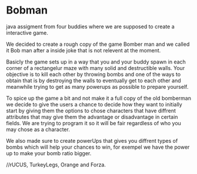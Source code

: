 # Bobman
java assigment from four buddies where we are supposed to create a interactive game.

We decided to create a rough copy of the game Bomber man and we called it Bob man after a inside joke that is not 
relevent at the moment.

Basicly the game sets up in a way that you and your buddy spawn in each corner of a rectangelur maze with many
solid and destructible walls. Your objective is to kill each other by throwing bombs and one of the 
ways to obtain that is by destroying the walls to eventually get to each other and meanwhile trying to get
as many powerups as possible to prepare yourself.

To spice up the game a bit and not make it a full copy of the old bomberman we decide to give the users a chance to 
decide how they want to initially start by giving them the options to chose characters that have diffrent attributes 
that may give them the advantage or disadvantage in certain fields. We are trying to program it so it will be fair regardless
of who you may chose as a character.

We also made sure to create powerUps that gives you diffrent types of bombs which will help your chances to win,
for exempel we have the power up to make your bomb ratio bigger.

//rUCUS, TurkeyLegs, Orange and Forza.
